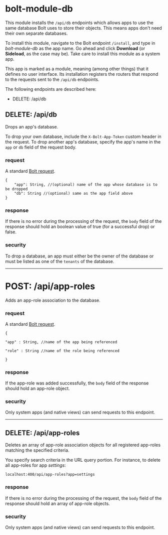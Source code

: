 # bolt-module-db

This module installs the `/api/db` endpoints which allows apps to use the same database Bolt uses to store their objects. This means apps don't need their own separate databases.

To install this module, navigate to the Bolt endpoint `/install`, and type in _bolt-module-db_ as the app name. Go ahead and click **Download** \(or **Sideload**, as the case may be\). Take care to install this module as a system app.

This app is marked as a module, meaning \(among other things\) that it defines no user interface. Its installation registers the routers that respond to the requests sent to the `/api/db` endpoints.

The following endpoints are described here:

* DELETE: /api/db

## DELETE: /api/db

Drops an app's database. 

To drop your own database, include the `X-Bolt-App-Token` custom header in the request. To drop another app's database, specify the app's name in the `app` or `db` field of the request body.

### request

A standard [Bolt request](bolt-request.md).

```
{
    "app": String, //(optional) name of the app whose database is to be dropped
    "db": String //(optional) same as the app field above
}
```

### response

If there is no error during the processing of the request, the `body` field of the response should hold an boolean value of true \(for a successful drop\) or false.

### security

To drop a database, an app must either be the owner of the database or must be listed as one of the `tenants` of the database.

---

# POST: /api/app-roles

Adds an app-role association to the database.

### request

A standard [Bolt request](bolt-request.md).

`{`

`"app" : String, //name of the app being referenced`

`"role" : String //name of the role being referenced`

`}`

### response

If the app-role was added successfully, the `body` field of the response should hold an app-role object.

### security

Only system apps \(and native views\) can send requests to this endpoint.

---

## DELETE: /api/app-roles

Deletes an array of app-role association objects for all registered app-roles matching the specified criteria.

You specify search criteria in the URL query portion. For instance, to delete all app-roles for app _settings_:

`localhost:400/api/app-roles?app=settings`

### response

If there is no error during the processing of the request, the `body` field of the response should hold an array of app-role objects.

### security

Only system apps \(and native views\) can send requests to this endpoint.

